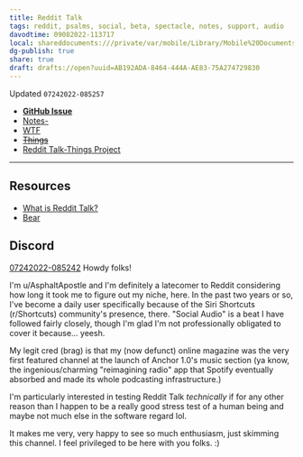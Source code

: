 ```yaml
---
title: Reddit Talk
tags: reddit, psalms, social, beta, spectacle, notes, support, audio
davodtime: 09082022-113717
local: shareddocuments:///private/var/mobile/Library/Mobile%20Documents/iCloud~md~obsidian/Documents/OBSHIDDIAN/drafts/AB192ADA-8464-444A-AE83-75A274729830.md
dg-publish: true
share: true
draft: drafts://open?uuid=AB192ADA-8464-444A-AE83-75A274729830
---
```

Updated `07242022-085257`

- [**GitHub Issue**](https://github.com/extratone/bilge/issues/346)
- [Notes- ](drafts://open?uuid=AB192ADA-8464-444A-AE83-75A274729830)
- [WTF](https://davidblue.wtf/drafts/AB192ADA-8464-444A-AE83-75A274729830.html)
- ~~[Things](things:///show?id=CQoboa6FUJanBdQaw9sKhC)~~
- [Reddit Talk-Things Project](things:///show?id=TS251HMgDeennKaNbZQe46)

---

## Resources

- [What is Reddit Talk?](https://reddithelp.com/hc/en-us/articles/4404349195284)
- [Bear](bear://x-callback-url/open-note?id=E3F8F5B1-B2E2-48D2-B887-87E0BA8EA611-2956-0000007ECD1E1875)

## Discord

[07242022-085242](https://discord.com/channels/854515454919049286/854518599749599232/1000762393929986168)
Howdy folks!

I'm u/AsphaltApostle and I'm definitely a latecomer to Reddit considering how long it took me to figure out my niche, here. In the past two years or so, I've become a daily user specifically because of the Siri Shortcuts (r/Shortcuts) community's presence, there. "Social Audio" is a beat I have followed fairly closely, though I'm glad I'm not professionally obligated to cover it because... yeesh.

My legit cred (brag) is that my (now defunct) online magazine was the very first featured channel at the launch of Anchor 1.0's music section (ya know, the ingenious/charming "reimagining radio" app that Spotify eventually absorbed and made its whole podcasting infrastructure.)

I'm particularly interested in testing Reddit Talk *technically* if for any other reason than I happen to be a really good stress test of a human being and maybe not much else in the software regard lol.

It makes me very, very happy to see so much enthusiasm, just skimming this channel. I feel privileged to be here with you folks. :)